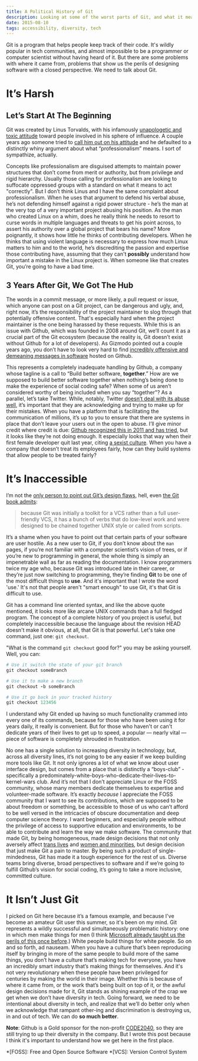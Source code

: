 ```yaml
---
title: A Political History of Git
description: Looking at some of the worst parts of Git, and what it means for accessibility and diversity.
date: 2015-08-10
tags: accessibility, diversity, tech
---
```


Git is a program that helps people keep track of their code. It's wildly
popular in tech communities, and almost impossible to be a programmer or
computer scientist without having heard of it. But there are some problems with
where it came from, problems that show us the perils of designing software with
a closed perspective. We need to talk about Git.

# It’s Harsh

## Let’s Start At The Beginning

Git was created by Linus Torvalds, with his infamously [unapologetic and toxic
attitude](http://www.wired.com/2012/11/linus-torvalds-isoc/) toward people
involved in his sphere of influence. A couple years ago someone tried to [call
him out on his
attitude](http://www.theregister.co.uk/2013/07/16/torvalds_potty_mouty_fight_back/)
and he defaulted to a distinctly whiny argument about what “professionalism”
means. I sort of sympathize, actually.

Concepts like professionalism are disguised attempts to maintain power
structures that don’t come from merit or authority, but from privilege and
rigid hierarchy. Usually those calling for professionalism are looking to
suffocate oppressed groups with a standard on what it means to act "correctly".
But I don’t think Linus and I have the same complaint about professionalism.
When he uses that argument to defend his verbal abuse, he’s not defending
himself against a rigid power structure - he’s the man at the very top of a
very important project abusing his position. As the man who created Linux on a
whim, does he really think he needs to resort to curse words in multiple
languages and threats to get his point across, to assert his authority over a
global project that bears his name? More poignantly, it shows how little he
thinks of contributing developers. When he thinks that using violent language
is necessary to express how much Linux matters to him and to the world, he’s
discrediting the passion and expertise those contributing have, assuming that
they can't **possibly** understand how important a mistake in the Linux project
is. When someone like that creates Git, you’re going to have a bad time.

## 3 Years After Git, We Got The Hub

The words in a commit message, or more likely, a pull request or issue, which
anyone can post on a Git project, can be dangerous and ugly, and, right now,
it’s the responsibility of the project maintainer to slog through that
potentially offensive content. That's especially hard when the project
maintainer is the one being harassed by these requests. While this is an issue
with Github, which was founded in 2008 around Git, we’ll count it as a crucial
part of the Git ecosystem (because the reality is, Git doesn’t exist without
Github for a lot of developers). As Gizmodo pointed out a couple years ago, you
don’t have to look very hard to find [incredibly offensive and demeaning
messages in software](http://gizmodo.com/5980842/there-is-blatant-racist-and-sexist-language-in-github-code)
hosted on Github.

This represents a completely inadequate handling by Github, a company whose
tagline is a call to “Build better software, **together**.” How are we supposed
to build better software together when nothing’s being done to make the
experience of social coding safe? When some of us aren’t considered worthy of
being included when you say “together"? As a parallel, let’s take Twitter.
While, notably, Twitter [doesn’t deal with its abuse
well](https://nakedsecurity.sophos.com/2015/02/06/twitter-ceo-admits-we-suck-at-dealing-with-abuse-and-trolls/),
it’s important that they are acknowledging and trying to make up for their
mistakes. When you have a platform that is facilitating the communication of
millions, it’s up to you to ensure that there are systems in place that don’t
leave your users out in the open to abuse. I’ll give minor credit where credit
is due: [Github recognized this in 2011 and has
tried](https://github.com/blog/862-block-the-bullies), but it looks like
they’re not doing enough. It especially looks that way when their first female
developer quit last year, citing [a sexist
culture](http://www.dailydot.com/technology/julie-ann-horvath-quits-github-sexism-harassment/).
When you have a company that doesn’t treat its employees fairly, how can they
build systems that allow people to be treated fairly?

# It’s Inaccessible

I’m not the [only person to point out Git’s design
flaws](http://stevebennett.me/2012/02/24/10-things-i-hate-about-git/), hell,
even [the Git book
admits](https://git-scm.com/book/en/v1/Git-Internals-Plumbing-and-Porcelain):

>because Git was initially a toolkit for a VCS rather than a full user-friendly
VCS, it has a bunch of verbs that do low-level work and were designed to be
chained together UNIX style or called from scripts.

It’s a shame when you have to point out that certain parts of your software are
user hostile. As a new user to Git, if you don’t know about the `man` pages, if
you’re not familiar with a computer scientist’s vision of trees, or if you’re
new to programming in general, the whole thing is simply an impenetrable wall
as far as reading the documentation. I know programmers twice my age who,
because Git was introduced late in their career, or they’re just now switching
to programming, they’re finding **Git** to be one of the most difficult things
to **use**. And it's important that I wrote the word 'use.' It's not that people
aren't "smart enough" to use Git, it's that Git is difficult to use.

Git has a command line oriented syntax, and like the above quote mentioned, it
looks more like arcane UNIX commands than a full fledged program. The concept
of a complete history of you project is useful, but completely inaccessible
because the language about the revision HEAD doesn't make it obvious, at all,
that Git is that powerful. Let's take one command, just one: `git checkout`.

"What is the command `git checkout` good for?" you may be asking yourself.
Well, you can:

~~~ ruby
# Use it switch the state of your git branch
git checkout someBranch

# Use it to make a new branch
git checkout -b someBranch

# Use it go back in your tracked history
git checkout 123456
~~~

I understand why Git ended up having so much functionality crammed into every
one of its commands, because for those who have been using it for years daily,
it really is convenient. But for those who haven't or can't dedicate years of
their lives to get up to speed, a popular — nearly vital — piece of software is
completely shrouded in frustration.

No one has a single solution to increasing diversity in technology, but, across
all diversity lines, it’s not going to be any easier if we keep building more
tools like Git.  It not only ignores a lot of what we know about user interface
design, but comes from a place that is distinctly a “boys-club” - specifically
a predominately-white-boys-who-dedicate-their-lives-to-kernel-wars club. And
it’s not that I don’t appreciate Linux or the FOSS community, whose many
members dedicate themselves to expertise and volunteer-made software. It’s
exactly _because_ I appreciate the FOSS community that I want to see its
contributions, which are supposed to be about freedom or something, be
accessible to those of us who can’t afford to be well versed in the intricacies
of obscure documentation and deep computer science theory. I want beginners,
and especially people without the privilege of access to supportive education
and environments, to be able to contribute and learn the way we make software.
The community that made Git, by being homogeneous, made design decisions that
not only aversely affect [trans
lives](http://geekfeminism.org/2012/09/29/quick-hit-how-git-shows-the-patriarchal-nature-of-the-software-industry/)
and [women and
minorities](http://gizmodo.com/5980842/there-is-blatant-racist-and-sexist-language-in-github-code),
but design decision that just make Git a pain to master. By being such a
product of single-mindedness, Git has made it a tough experience for the rest
of us. Diverse teams bring diverse, broad perspectives to software and if we’re
going to fulfill Github’s vision for social coding, it’s going to take a more
inclusive, committed culture.

# It Isn’t Just Git

I picked on Git here because it’s a famous example, and because I've become an
amateur Git user this summer, so it's been on my mind. Git represents a wildly
successful and simultaneously problematic history: one in which men make things
for men (I think [Microsoft already taught us the perils of this once
before](http://www.theatlantic.com/technology/archive/2015/06/clippy-the-microsoft-office-assistant-is-the-patriarchys-fault/396653/).)
White people build things for white people. So on and so forth, ad nauseam.
When you have a culture that’s been reproducing itself by bringing in more of
the same people to build more of the same things, you don’t have a culture
that’s making tech for everyone, you have an incredibly smart industry that’s
making things for themselves. And it's not very revolutionary when these people
have been privileged for centuries by making the world in their image.  Whether
this is because of where it came from, or the work that’s being built on top of
it, or the awful design decisions made for it, Git stands as shining example of
the crap we get when we don’t have diversity in tech. Going forward, we need to
be intentional about diversity in tech, and realize that we’ll do better only
when we acknowledge that rampant other-ing and discrimination is destroying us,
in and out of tech. We can do **so much better**.

**Note**: Github is a Gold sponsor for the non-profit
[CODE2040](http://www.code2040.org/mission/), so they are still trying to up
their diversity in the company. But I wrote this post because I think it's
important to understand how we get here in the first place.

*[FOSS]: Free and Open Source Software
*[VCS]: Version Control System
